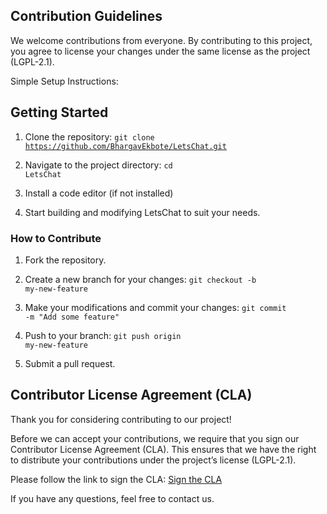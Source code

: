 ## Contribution Guidelines

We welcome contributions from everyone. By contributing to this project, you agree to license your changes under the same license as the project (LGPL-2.1).

Simple Setup Instructions:

## Getting Started

1. Clone the repository:
<code>git clone https://github.com/BhargavEkbote/LetsChat.git</code>

2. Navigate to the project directory:
<code>cd LetsChat</code>

3. Install a code editor (if not installed)

4. Start building and modifying LetsChat to suit your needs.

### How to Contribute

1. Fork the repository.
2. Create a new branch for your changes:
<code>git checkout -b my-new-feature</code>

3. Make your modifications and commit your changes:
<code>git commit -m "Add some feature"</code>

4. Push to your branch:
<code>git push origin my-new-feature</code>

5. Submit a pull request.

## Contributor License Agreement (CLA)

Thank you for considering contributing to our project!

Before we can accept your contributions, we require that you sign our Contributor License Agreement (CLA). This ensures that we have the right to distribute your contributions under the project’s license (LGPL-2.1).

Please follow the link to sign the CLA: [Sign the CLA](https://cla-assistant.io/BhargavEkbote/LetsChat)

If you have any questions, feel free to contact us.

